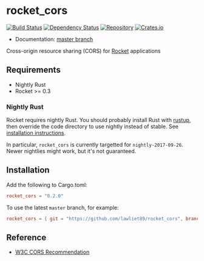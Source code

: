 # rocket_cors

[![Build Status](https://travis-ci.org/lawliet89/rocket_cors.svg)](https://travis-ci.org/lawliet89/rocket_cors)
[![Dependency Status](https://dependencyci.com/github/lawliet89/rocket_cors/badge)](https://dependencyci.com/github/lawliet89/rocket_cors)
[![Repository](https://img.shields.io/github/tag/lawliet89/rocket_cors.svg)](https://github.com/lawliet89/rocket_cors)
[![Crates.io](https://img.shields.io/crates/v/rocket_cors.svg)](https://crates.io/crates/rocket_cors)

- Documentation: [master branch](https://lawliet89.github.io/rocket_cors)

Cross-origin resource sharing (CORS) for [Rocket](https://rocket.rs/) applications

## Requirements

- Nightly Rust
- Rocket >= 0.3

### Nightly Rust

Rocket requires nightly Rust. You should probably install Rust with
[rustup](https://www.rustup.rs/), then override the code directory to use nightly instead of stable.
See
[installation instructions](https://rocket.rs/guide/getting-started/#installing-rust).

In particular, `rocket_cors` is currently targetted for `nightly-2017-09-26`. Newer nightlies
might work, but it's not guaranteed.

## Installation

Add the following to Cargo.toml:

```toml
rocket_cors = "0.2.0"
```

To use the latest `master` branch, for example:

```toml
rocket_cors = { git = "https://github.com/lawliet89/rocket_cors", branch = "master" }
```

## Reference

- [W3C CORS Recommendation](https://www.w3.org/TR/cors/#resource-processing-model)
